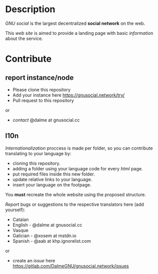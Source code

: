 # Description

*GNU social* is the largest decentralized **social network** on the web.

This *web site* is aimed to provide a landing page with basic *information* about the service.

# Contribute

## report instance/node
- Please clone this repository
- Add your instance here https://gnusocial.network/try/
- Pull request to this repository

or

- *contact* @dalme at gnusocial.cc

## l10n 

*Internationalization* proccess is made per folder, so you can contribute translating to your language by:
- cloning this repository.
- adding a folder using your language code for every *html* page.
- put required files inside this new folder.
- update relative links to your language.
- insert your language on the footpage.

You **must** recreate the whole website using the proposed structure.

*Report* bugs or suggestions to the respective translators here (add yourself):

- Catalan 
- English - @dalme at gnusocial.cc
- Vasque
- Galician - @xosem at mstdn.io
- Spanish - @aab at khp.ignorelist.com

or

- create an *issue* here https://gitlab.com/DalmeGNU/gnusocial.network/issues
